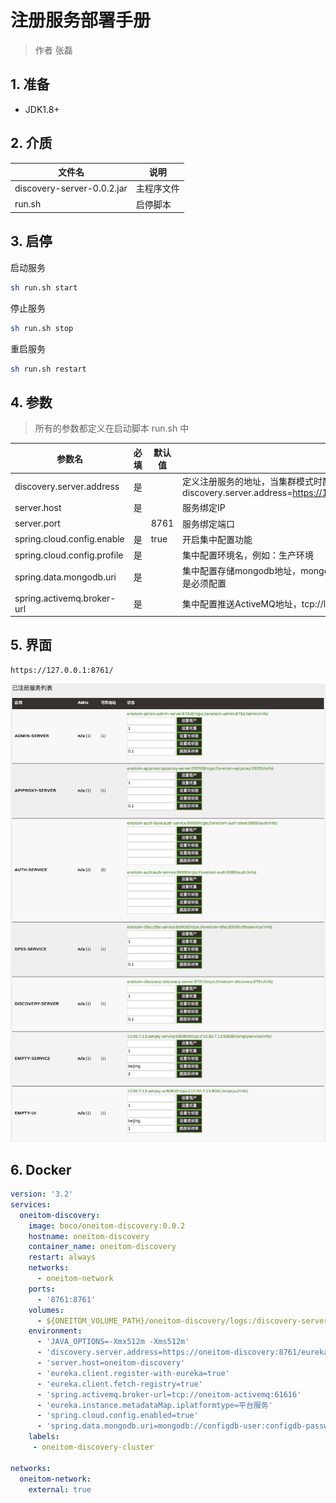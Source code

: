 # 注册服务部署手册

> 作者 张磊

## 1. 准备

* JDK1.8+

## 2. 介质

| 文件名                     | 说明       |
| -------------------------- | ---------- |
| discovery-server-0.0.2.jar | 主程序文件 |
| run.sh                     | 启停脚本   |

## 3. 启停

启动服务

```bash
sh run.sh start
```

停止服务

```bash
sh run.sh stop
```

 重启服务

```bash
sh run.sh restart
```

##  4. 参数

> 所有的参数都定义在启动脚本 run.sh 中 

| 参数名                      | 必填 | 默认值 | 说明                                                         |
| --------------------------- | ---- | ------ | ------------------------------------------------------------ |
| discovery.server.address    | 是   |        | 定义注册服务的地址，当集群模式时配置多个地址逗号分隔  discovery.server.address=https://192.168.0.1:8761/eureka/,https://192.168.0.2:8761/eureka/ |
| server.host                 | 是   |        | 服务绑定IP                                                   |
| server.port                 |      | 8761   | 服务绑定端口                                                 |
| spring.cloud.config.enable  | 是   | true   | 开启集中配置功能                                             |
| spring.cloud.config.profile | 是   |        | 集中配置环境名，例如：生产环境                               |
| spring.data.mongodb.uri     | 是   |        | 集中配置存储mongodb地址，mongodb://localhost/config-db，spring.cloud.config.enable=true是必须配置 |
| spring.activemq.broker-url  | 是   |        | 集中配置推送ActiveMQ地址，tcp://localhost:61616              |

## 5. 界面

```
https://127.0.0.1:8761/
```

![discovery.png](images/DiscoveryService/discovery.png)

## 6. Docker

```yaml
version: '3.2'
services:
  oneitom-discovery:
    image: boco/oneitom-discovery:0.0.2
    hostname: oneitom-discovery
    container_name: oneitom-discovery
    restart: always
    networks:
      - oneitom-network
    ports:
      - '8761:8761'
    volumes:
      - ${ONEITOM_VOLUME_PATH}/oneitom-discovery/logs:/discovery-server/logs      
    environment:
      - 'JAVA_OPTIONS=-Xmx512m -Xms512m'
      - 'discovery.server.address=https://oneitom-discovery:8761/eureka/'
      - 'server.host=oneitom-discovery'
      - 'eureka.client.register-with-eureka=true'
      - 'eureka.client.fetch-registry=true'
      - 'spring.activemq.broker-url=tcp://oneitom-activemq:61616'
      - 'eureka.instance.metadataMap.iplatformtype=平台服务'
      - 'spring.cloud.config.enabled=true'
      - 'spring.data.mongodb.uri=mongodb://configdb-user:configdb-password@oneitom-mongo/configdb'
    labels:
     - oneitom-discovery-cluster             

networks:
  oneitom-network:
    external: true
```

